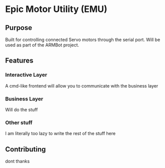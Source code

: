 # Epic Motor Utility (EMU)

## Purpose
Built for controlling connected Servo motors through the serial port. Will be used as part of the ARMBot project. 

## Features
### Interactive Layer
A cmd-like frontend will allow you to communicate with the business layer
### Business Layer
Will do the stuff
### Other stuff
I am literally too lazy to write the rest of the stuff here

## Contributing
dont 
thanks
